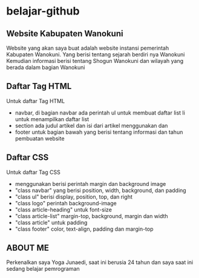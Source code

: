 # belajar-github


## Website Kabupaten Wanokuni
Website yang akan saya buat adalah website instansi pemerintah Kabupaten Wanokuni. Yang berisi tentang sejarah berdiri nya Wanokuni
Kemudian informasi berisi tentang Shogun Wanokuni dan wilayah yang berada dalam bagian Wanokuni


## Daftar Tag HTML 
Untuk daftar Tag HTML
- navbar, di bagian navbar ada perintah ul untuk membuat daftar list li untuk menampilkan daftar list
- section ada judul artikel dan isi dari artikel menggunakan <article-heading> dan <article-list>
- footer untuk bagian bawah yang berisi tentang informasi dan tahun pembuatan website

## Daftar CSS
Untuk daftar Tag CSS
- menggunakan <class body> berisi perintah margin dan background image 
- "class navbar" yang berisi position, width, background, dan padding
- "class ul" berisi display, position, top, dan right
- "class logo" perintah background-image
- "class article-heading" untuk font-size
- "class article-list" margin-top, background, margin dan width
- "class article" untuk padding
- "class footer" color, text-align, padding dan margin-top

## ABOUT ME
Perkenalkan saya Yoga Junaedi, saat ini berusia 24 tahun dan saya saat ini sedang belajar pemrograman